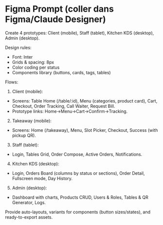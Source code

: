 # Figma Prompt (coller dans Figma/Claude Designer)

Create 4 prototypes: Client (mobile), Staff (tablet), Kitchen KDS (desktop), Admin (desktop).

Design rules:
- Font: Inter
- Grids & spacing: 8px
- Color coding per status
- Components library (buttons, cards, tags, tables)

Flows:
1) Client (mobile):
- Screens: Table Home (/table/:id), Menu (categories, product card), Cart, Checkout, Order Tracking, Call Waiter, Request Bill.
- Prototype links: Home→Menu→Cart→Confirm→Tracking.

2) Takeaway (mobile):
- Screens: Home (/takeaway), Menu, Slot Picker, Checkout, Success (with pickup QR).

3) Staff (tablet):
- Login, Tables Grid, Order Compose, Active Orders, Notifications.

4) Kitchen KDS (desktop):
- Login, Orders Board (columns by status or sections), Order Detail, Fullscreen mode, Day History.

5) Admin (desktop):
- Dashboard with charts, Products CRUD, Users & Roles, Tables & QR Generator, Logs.

Provide auto-layouts, variants for components (button sizes/states), and ready-to-export assets.
